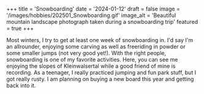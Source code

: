 +++
title = 'Snowboarding'
date = '2024-01-12'
draft = false
image = '/images/hobbies/202501_Snowboarding.gif'
image_alt = 'Beautiful mountain landscape photograph taken during a snowboarding trip'
featured = true
+++

Most winters, I try to get at least one week of snowboarding in. I'd say I'm an allrounder, enjoying some carving as well as freeriding in powder or some smaller jumps (not very good yet!). With the right people, snowboarding is one of my favorite activities. Here, you can see me enjoying the slopes of Kleinwalsertal while a good friend of mine is recording. As a teenager, I really practiced jumping and fun park stuff, but I got really rusty. I am planning on buying a new board this year and getting back into it.